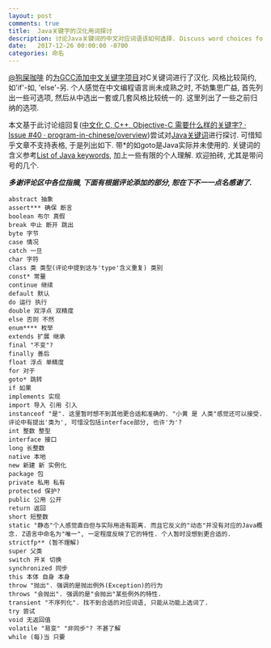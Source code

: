```yaml
---
layout: post
comments: true
title:  Java关键字的汉化用词探讨
description: 讨论Java关键词的中文对应词语该如何选择. Discuss word choices for keywords in Chinese version for Java programming language.
date:   2017-12-26 00:00:00 -0700
categories: 命名
---
```


[@狗屎咖啡](http://www.zhihu.com/people/8ebc8963b1a27b83df99bdac20faf3a9) 的[为GCC添加中文关键字项目](https://zhuanlan.zhihu.com/p/31376652)对C关键词进行了汉化. 风格比较简约, 如'if'-如, 'else'-另. 个人感觉在中文编程语言尚未成熟之时, 不妨集思广益, 首先列出一些可选项, 然后从中选出一套或几套风格比较统一的. 这里列出了一些之前归纳的选项.

本文基于此讨论组回复([中文化 C, C++, Objective-C 需要什么样的关键字? · Issue #40 · program-in-chinese/overview](https://github.com/program-in-chinese/overview/issues/40#issuecomment-337810134))尝试对[Java关键词](https://docs.oracle.com/javase/tutorial/java/nutsandbolts/_keywords.html)进行探讨. 可惜知乎文章不支持表格, 于是列出如下. 带*的如goto是Java实际并未使用的. 关键词的含义参考[List of Java keywords](https://en.wikipedia.org/wiki/List_of_Java_keywords), 加上一些有限的个人理解. 欢迎拍砖, 尤其是带问号的几个.

***多谢评论区中各位指摘, 下面有根据评论添加的部分, 恕在下不一一点名感谢了.***

    abstract 抽象
    assert*** 确保 断言
    boolean 布尔 真假
    break 中止 断开 跳出
    byte 字节
    case 情况
    catch 一旦
    char 字符
    class 类 类型(评论中提到这与'type'含义重复) 类别
    const* 常量
    continue 继续
    default 默认
    do 运行 执行
    double 双浮点 双精度
    else 否则 不然
    enum**** 枚举
    extends 扩展 继承
    final "不变"?
    finally 善后
    float 浮点 单精度
    for 对于
    goto* 跳转
    if 如果
    implements 实现
    import 导入 引用 引入
    instanceof "是". 这里暂时想不到其他更合适和准确的. "小黄 是 人类"感觉还可以接受. 评论中有提出'类为', 可惜没包括interface部分, 也许'为'?
    int 整数 整型
    interface 接口
    long 长整数
    native 本地
    new 新建 新 实例化
    package 包
    private 私用 私有
    protected 保护?
    public 公用 公开
    return 返回
    short 短整数
    static "静态"个人感觉直白但与实际用途有距离. 而且它反义的"动态"并没有对应的Java概念. Z语言中命名为"唯一", 一定程度反映了它的特性. 个人暂时没想到更合适的.
    strictfp** (暂不理解)
    super 父类
    switch 开关 切换
    synchronized 同步
    this 本体 自身 本身
    throw "抛出". 强调的是抛出例外(Exception)的行为
    throws "会抛出". 强调的是"会抛出"某些例外的特性.
    transient "不序列化". 找不到合适的对应词语, 只能从功能上选词了.
    try 尝试
    void 无返回值
    volatile "易变" "非同步"? 不甚了解
    while (每)当 只要